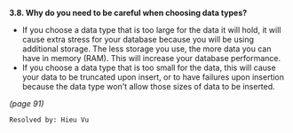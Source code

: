 **3.8. Why do you need to be careful when choosing data types?**

+ If you choose a data type that is too large for the data it will hold, it
will cause extra stress for your database because you will be using additional
storage. The less storage you use, the more data you can have in memory (RAM).
This will increase your database performance.
+ If you choose a data type that is too small for the data, this will cause
your data to be truncated upon insert, or to have failures upon insertion
because the data type won't allow those sizes of data to be inserted.

*(page 91)*

`Resolved by: Hieu Vu`
